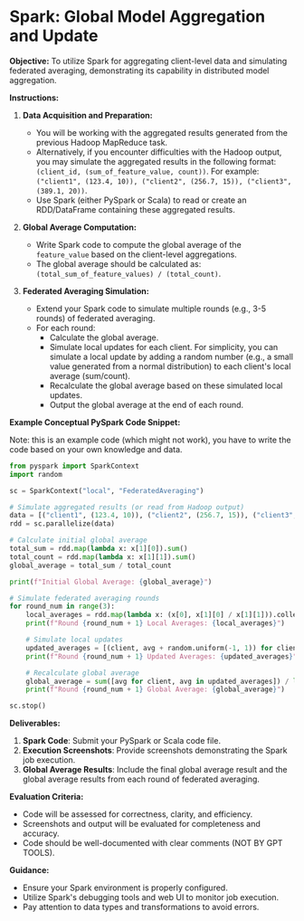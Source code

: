 # Spark: Global Model Aggregation and Update

**Objective:** To utilize Spark for aggregating client-level data and simulating federated averaging, demonstrating its capability in distributed model aggregation.

**Instructions:**

1. **Data Acquisition and Preparation:**
    * You will be working with the aggregated results generated from the previous Hadoop MapReduce task.
    * Alternatively, if you encounter difficulties with the Hadoop output, you may simulate the aggregated results in the following format: `(client_id, (sum_of_feature_value, count))`. For example: `("client1", (123.4, 10)), ("client2", (256.7, 15)), ("client3", (389.1, 20))`.
    * Use Spark (either PySpark or Scala) to read or create an RDD/DataFrame containing these aggregated results.

2. **Global Average Computation:**
    * Write Spark code to compute the global average of the `feature_value` based on the client-level aggregations.
    * The global average should be calculated as: `(total_sum_of_feature_values) / (total_count)`.

3. **Federated Averaging Simulation:**
    * Extend your Spark code to simulate multiple rounds (e.g., 3-5 rounds) of federated averaging.
    * For each round:
        * Calculate the global average.
        * Simulate local updates for each client. For simplicity, you can simulate a local update by adding a random number (e.g., a small value generated from a normal distribution) to each client's local average (sum/count).
        * Recalculate the global average based on these simulated local updates.
        * Output the global average at the end of each round.

**Example Conceptual PySpark Code Snippet:**

Note: this is an example code (which might not work), you have to write the code based on your own knowledge and data.

```python
from pyspark import SparkContext
import random

sc = SparkContext("local", "FederatedAveraging")

# Simulate aggregated results (or read from Hadoop output)
data = [("client1", (123.4, 10)), ("client2", (256.7, 15)), ("client3", (389.1, 20))]
rdd = sc.parallelize(data)

# Calculate initial global average
total_sum = rdd.map(lambda x: x[1][0]).sum()
total_count = rdd.map(lambda x: x[1][1]).sum()
global_average = total_sum / total_count

print(f"Initial Global Average: {global_average}")

# Simulate federated averaging rounds
for round_num in range(3):
    local_averages = rdd.map(lambda x: (x[0], x[1][0] / x[1][1])).collect()
    print(f"Round {round_num + 1} Local Averages: {local_averages}")

    # Simulate local updates
    updated_averages = [(client, avg + random.uniform(-1, 1)) for client, avg in local_averages]
    print(f"Round {round_num + 1} Updated Averages: {updated_averages}")

    # Recalculate global average
    global_average = sum([avg for client, avg in updated_averages]) / len(updated_averages)
    print(f"Round {round_num + 1} Global Average: {global_average}")

sc.stop()
```

**Deliverables:**

1. **Spark Code**: Submit your PySpark or Scala code file.
2. **Execution Screenshots**: Provide screenshots demonstrating the Spark job execution.
3. **Global Average Results**: Include the final global average result and the global average results from each round of federated averaging.

**Evaluation Criteria:**

* Code will be assessed for correctness, clarity, and efficiency.
* Screenshots and output will be evaluated for completeness and accuracy.
* Code should be well-documented with clear comments (NOT BY GPT TOOLS).

**Guidance:**

* Ensure your Spark environment is properly configured.
* Utilize Spark's debugging tools and web UI to monitor job execution.
* Pay attention to data types and transformations to avoid errors.
